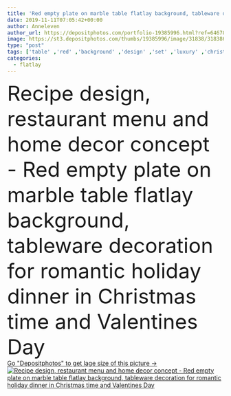 ```yaml
---
title: 'Red empty plate on marble table flatlay background, tableware de'
date: 2019-11-11T07:05:42+00:00
author: Anneleven
author_url: https://depositphotos.com/portfolio-19385996.html?ref=64678756
image: https://st3.depositphotos.com/thumbs/19385996/image/31838/318386204/api_thumb_450.jpg?forcejpeg=true
type: "post"
tags: ['table' ,'red' ,'background' ,'design' ,'set' ,'luxury' ,'christmas' ,'decoration' ,'festive' ,'holiday' ,'xmas' ,'empty' ,'decor' ,'food' ,'kitchen' ,'diet' ,'plate' ,'recipe' ,'dish' ,'Menu' ,'restaurant' ,'dinner' ,'lunch' ,'snow' ,'winter' ,'backdrop' ,'portion' ,'home' ,'romantic' ,'magic' ,'Dishware' ,'snowflakes' ,'dining' ,'sparkling' ,'marble' ,'snowing' ,'valentines' ,'Holidays' ,'supper' ,'tableware' ,'dinnerware' ,'New Year' ,'valentines day' ,'top view' ,'new years eve' ,'ceramic plate' ,'flat lay' ,'flatlay' ,'art tableware' ]
categories: 
  - flatlay
---
```

<div aling="center">
            <font size="60"> Recipe design, restaurant menu and home decor concept - Red empty plate on marble table flatlay background, tableware decoration for romantic holiday dinner in Christmas time and Valentines Day</font>   
</div>
<div>
    <a href='https://st3.depositphotos.com/thumbs/19385996/image/31838/318386204/api_thumb_450.jpg?forcejpeg=true?ref=64678756' target=_blank > Go "Depositphotos" to get lage size of this picture ->
        <img href='https://st3.depositphotos.com/thumbs/19385996/image/31838/318386204/api_thumb_450.jpg?forcejpeg=true?ref=64678756' src='https://st3.depositphotos.com/19385996/31838/i/950/depositphotos_318386204-stock-photo-red-empty-plate-on-marble.jpg?forcejpeg=true' alt='Recipe design, restaurant menu and home decor concept - Red empty plate on marble table flatlay background, tableware decoration for romantic holiday dinner in Christmas time and Valentines Day' >
    </a>
</div>
